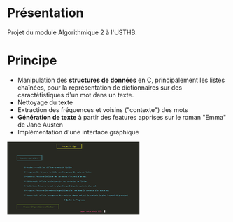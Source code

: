 # Présentation
Projet du module Algorithmique 2 à l'USTHB. <br>

# Principe
- Manipulation des **structures de données** en C, principalement les listes chaînées, pour la représentation de dictionnaires sur des caractétistiques d'un mot dans un texte.
- Nettoyage du texte
- Extraction des fréquences et voisins ("contexte") des mots
- **Génération de texte** à partir des features apprises sur le roman "Emma" de Jane Austen
- Implémentation d'une interface graphique

<img src="MenuProjetAlgo.png"
     alt="menu_nlp"
     style="float: center; margin-right: 10px; width:60%;" /> <br>
